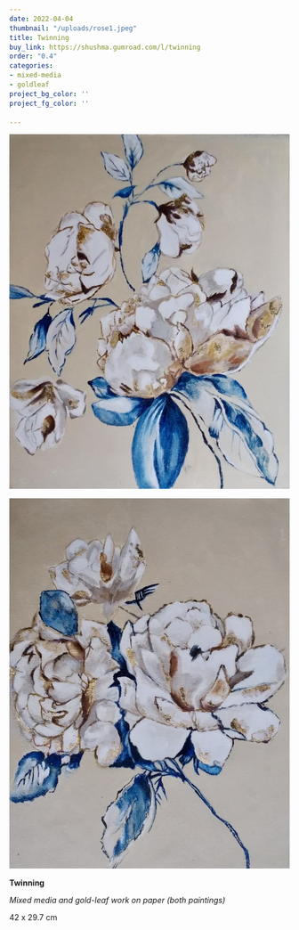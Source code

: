 ```yaml
---
date: 2022-04-04
thumbnail: "/uploads/rose1.jpeg"
title: Twinning
buy_link: https://shushma.gumroad.com/l/twinning
order: "0.4"
categories:
- mixed-media
- goldleaf
project_bg_color: ''
project_fg_color: ''

---
```

![](/uploads/rose2.jpeg)

![](/uploads/rose1.jpeg)

**Twinning**

_Mixed media and gold-leaf work on paper (both paintings)_

42 x 29.7 cm